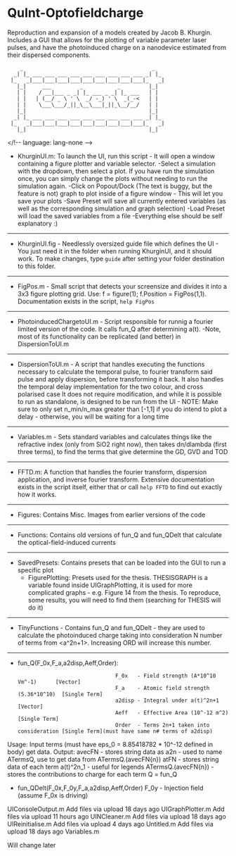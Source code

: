 # QuInt-Optofieldcharge
Reproduction and expansion of a models created by Jacob B. Khurgin. Includes a GUI that allows for the plotting of variable parameter laser pulses, and have the photoinduced charge on a nanodevice estimated from their dispersed components.
<!-- language: lang-none -->
        _                                         _   
      _| |_ ___ ___ ___ ___ ___ ___ ___ ___ ___ _| |_ 
     |_   _|___|___|___|___|___|___|___|___|___|_   _|
       |_|     ___         _           _         |_|  
       | |    / __|___ _ _| |_ ___ _ _| |_ ___   | |  
       | |   | (__/ _ \ ' \  _/ -_) ' \  _(_-<   | |  
       | |    \___\___/_||_\__\___|_||_\__/__/   | |  
       |_|                                       |_|  
      _| |_ ___ ___ ___ ___ ___ ___ ___ ___ ___ _| |_ 
     |_   _|___|___|___|___|___|___|___|___|___|_   _|
       |_|                                       |_|  
</!-- language: lang-none -->
 
 + KhurginUI.m: To launch the UI, run this script - It will open a window containing a figure plotter and variable selector.
			-Select a simulation with the dropdown, then select a plot. If you have run the simulation once, you can simply change the plots without needing to run the simulation again.
			-Click on Popout/Dock (The text is buggy, but the feature is not) graph to plot inside of a figure window - This will let you save your plots
			-Save Preset will save all currently entered variables (as well as the corresponding simulation and graph selection)
			-Load Preset will load the saved variables from a file
			-Everything else should be self explanatory :)
----------------------------------------------------------------------------------------------------------------------------------------
+ KhurginUI.fig - Needlessly oversized guide file which defines the UI - You just need it in the folder when running KhurginUI, and it should work. To make changes, type `guide` after setting your folder destination to this folder.
----------------------------------------------------------------------------------------------------------------------------------------
+ FigPos.m - Small script that detects your screensize and divides it into a 3x3 figure plotting grid. 
Use: f = figure(1); f.Position = FigPos(1,1). Documentation exists in the script, `help FigPos`
----------------------------------------------------------------------------------------------------------------------------------------
+ PhotoinducedChargetoUI.m - Script responsible for runnig a fourier limited version of the code. It calls fun_Q after determining a(t).
			-Note, most of its functionality can be replicated (and better) in DispersionToUI.m
---------------------------------------------------------------------------------------------------------------------------------------- 
+ DispersionToUI.m - A script that handles executing the functions necessary to calculate the temporal pulse, to fourier transform said pulse and apply dispersion, before transforming it back. It also handles the temporal delay implementation for the two colour, and cross polarised case It does not require modification, and while it is possible to run as standalone, is designed to be run from the UI
		- NOTE: Make sure to only set n_min/n_max greater than [-1,1] if you do intend to plot a delay - otherwise, you will be waiting for a long time
--------------------------------------------------------------------------------------------------------------------------------------- 
+ Variables.m - Sets standard variables and calculates things like the refractive index (only from SiO2 right now), then takes dn/dlambda (first three terms), to find the terms that give determine the GD, GVD and TOD
----------------------------------------------------------------------------------------------------------------------------------------
+ FFTD.m: A function that handles the fourier transform, dispersion application, and inverse fourier transform. Extensive documentation exists in the script itself, either that or call `help FFTD` to find out exactly how it works. 
---------------------------------------------------------------------------------------------------------------------------------------- 
+ Figures: Contains Misc. Images from earlier versions of the code 
------------------------------------------------------------------------------------------------------------------
+ Functions: Contains old versions of fun_Q and fun_QDelt that calculate the optical-field-induced currents
------------------------------------------------------------------------------------------------------------------
+ SavedPresets: Contains presets that can be loaded into the GUI to run a specific plot
    - FigurePlotting: Presets used for the thesis. THESISGRAPH is a variable found inside UIGraphPlotting, it is 
                        used for more complicated graphs - e.g. Figure 14 from the thesis. To reproduce, some results, 
                        you will need to find them (searching for THESIS will do it)
------------------------------------------------------------------------------------------------------------------
+ TinyFunctions - Contains fun_Q and fun_QDelt - they are used to calculate the photoinduced charge taking into 
                   consideration N number of terms from <a^2n+1>. Increasing ORD will increase this number.
------------------------------------------------------------------------------------------------------------------
+ fun_Q(F_0x,F_a,a2disp,Aeff,Order): 

                                     F_0x   - Field strength (A*10^10 Vm^-1)      [Vector]
                                     F_a    - Atomic field strength (5.36*10^10)  [Single Term]
                                     a2disp - Integral under a(t)^2n+1            [Vector]
                                     Aeff   - Effective Area (10^-12 m^2)         [Single Term]
                                     Order  - Terms 2n+1 taken into consideration [Single Term](must have same n# terms of a2disp)
 
 Usage: Input terms (must have eps_0 =  8.85418782 * 10^-12 defined in body) get data.
 Output:  avecFN - stores string data as a2n - used to name ATermsQ, use to get data from ATermsQ.(avecFN{n})
          atFN   - stores string data of each term a(t)^2n_1   - useful for legends
          ATermsQ.(avecFN{n}) - stores the contributions to charge for each term
 Q = fun_Q 
+ fun_QDelt(F_0x,F_0y,F_a,a2disp,Aeff,Order)
                                      F_0y  - Injection field (assume F_0x is driving)
                                      

UIConsoleOutput.m	Add files via upload	18 days ago
UIGraphPlotter.m	Add files via upload	11 hours ago
UINCleaner.m	Add files via upload	18 days ago
UIReinitialise.m	Add files via upload	4 days ago
Untitled.m	Add files via upload	18 days ago
Variables.m
 
 Will change later

